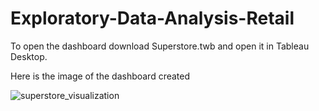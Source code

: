 # Exploratory-Data-Analysis-Retail
To open the dashboard download Superstore.twb and open it in Tableau Desktop.

Here is the image of the dashboard created

![superstore_visualization](https://user-images.githubusercontent.com/57134054/118404178-6110c680-b68f-11eb-91ca-37b2467d12ae.png)

